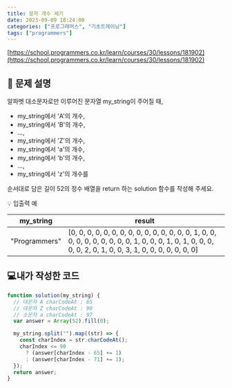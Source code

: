 ```yaml
---
title: 문자 개수 세기
date: 2023-09-09 18:24:00
categories: ["프로그래머스", "기초트레이닝"]
tags: ["programmers"]
---
```


[https://school.programmers.co.kr/learn/courses/30/lessons/181902](https://school.programmers.co.kr/learn/courses/30/lessons/181902)

## 📔 문제 설명

알파벳 대소문자로만 이루어진 문자열 my_string이 주어질 때,

- my_string에서 'A'의 개수,
- my_string에서 'B'의 개수,
- ...,
- my_string에서 'Z'의 개수,
- my_string에서 'a'의 개수,
- my_string에서 'b'의 개수,
- ...,
- my_string에서 'z'의 개수를

순서대로 담은 길이 52의 정수 배열을 return 하는 solution 함수를 작성해 주세요.

💡 입출력 예

| my_string     | result                                                                                                                                                       |
| ------------- | ------------------------------------------------------------------------------------------------------------------------------------------------------------ |
| "Programmers" | [0, 0, 0, 0, 0, 0, 0, 0, 0, 0, 0, 0, 0, 0, 0, 1, 0, 0, 0, 0, 0, 0, 0, 0, 0, 0, 1, 0, 0, 0, 1, 0, 1, 0, 0, 0, 0, 0, 2, 0, 1, 0, 0, 3, 1, 0, 0, 0, 0, 0, 0, 0] |

## 💻내가 작성한 코드

```js
function solution(my_string) {
  // 대문자 A charCodeAt : 65
  // 대문자 Z charCodeAt : 90
  // 소문자 a charCodeAt : 97
  var answer = Array(52).fill(0);

  my_string.split("").map((str) => {
    const charIndex = str.charCodeAt();
    charIndex <= 90
      ? (answer[charIndex - 65] += 1)
      : (answer[charIndex - 71] += 1);
  });
  return answer;
}
```
